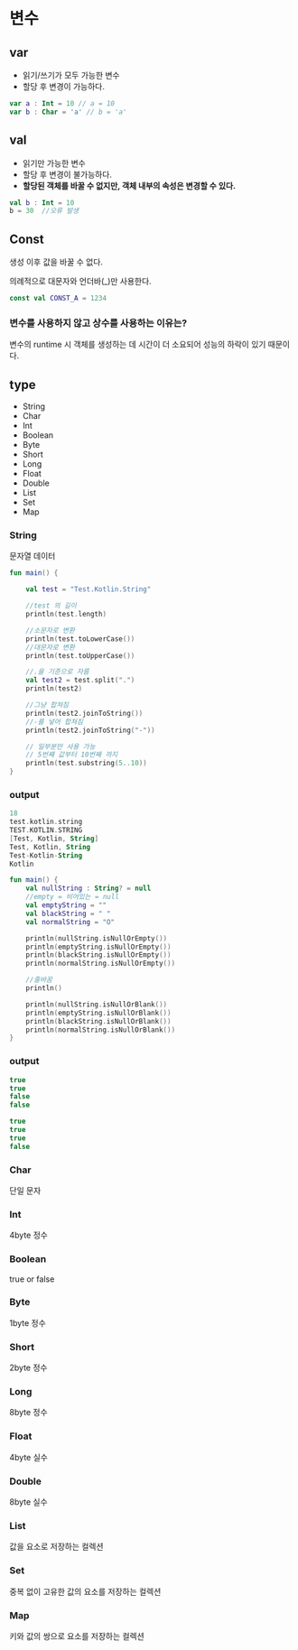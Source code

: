 # 변수

## var

- 읽기/쓰기가 모두 가능한 변수
- 할당 후 변경이 가능하다.   

```kotlin
var a : Int = 10 // a = 10
var b : Char = 'a' // b = 'a'
```

## val

- 읽기만 가능한 변수
- 할당 후 변경이 불가능하다.
- <b>할당된 객체를 바꿀 수 없지만, 객체 내부의 속성은 변경할 수 있다.</b>

```kotlin           
val b : Int = 10
b = 30  //오류 발생
```
## Const
생성 이후 값을 바꿀 수 없다.

의례적으로 대문자와 언더바(_)만 사용한다.
```kotlin
const val CONST_A = 1234
```
### 변수를 사용하지 않고 상수를 사용하는 이유는?
변수의 runtime 시 객체를 생성하는 데 시간이 더 소요되어 성능의 하락이 있기 때문이다.


## type

- String
- Char
- Int
- Boolean
- Byte
- Short
- Long
- Float
- Double
- List
- Set
- Map

### String

문자열 데이터
```kotlin
fun main() {

    val test = "Test.Kotlin.String"

    //test 의 길이
    println(test.length)

    //소문자로 변환
    println(test.toLowerCase())
    //대문자로 변환
    println(test.toUpperCase())

    //.을 기준으로 자름
    val test2 = test.split(".")
    println(test2)

    //그냥 합쳐짐
    println(test2.joinToString())
    //-를 넣어 합쳐짐
    println(test2.joinToString("-"))

    // 일부분만 사용 가능
    // 5번쨰 값부터 10번째 까지
    println(test.substring(5..10))
}
```
### output
```kotlin
18
test.kotlin.string
TEST.KOTLIN.STRING
[Test, Kotlin, String]
Test, Kotlin, String
Test-Kotlin-String
Kotlin
```
```kotlin
fun main() {
    val nullString : String? = null
    //empty = 비어있는 = null
    val emptyString = ""
    val blackString = " "
    val normalString = "O"

    println(nullString.isNullOrEmpty())
    println(emptyString.isNullOrEmpty())
    println(blackString.isNullOrEmpty())
    println(normalString.isNullOrEmpty())

    //줄바꿈
    println()

    println(nullString.isNullOrBlank())
    println(emptyString.isNullOrBlank())
    println(blackString.isNullOrBlank())
    println(normalString.isNullOrBlank())
}
```
### output
```kotlin
true
true
false
false

true
true
true
false
```

### Char

단일 문자

### Int

4byte 정수

### Boolean

true or false

### Byte

1byte 정수

### Short 

2byte 정수

### Long

8byte 정수

### Float

4byte 실수

### Double

8byte 실수

### List 
값을 요소로 저장하는 컬렉션

### Set

중복 없이 고유한 값의 요소를 저장하는 컬렉션

### Map

키와 값의 쌍으로 요소를 저장하는 컬렉션